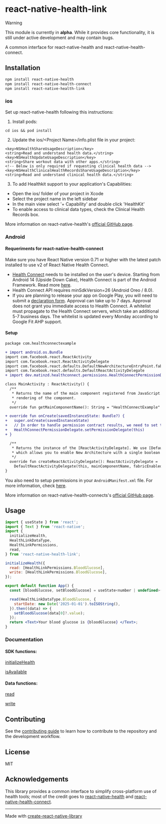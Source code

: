 # react-native-health-link

> [!WARNING]
> This module is currently in **alpha**. While it provides core functionality, it is still under active development and may contain bugs.

A common interface for react-native-health and react-native-health-connect.

## Installation

```sh
npm install react-native-health
npm install react-native-health-connect
npm install react-native-health-link
```

### ios

Set up react-native-health following this instructions:

1. Install pods:

```
cd ios && pod install
```

2. Update the ios/\<Project Name\>/info.plist file in your project:

```
<key>NSHealthShareUsageDescription</key>
<string>Read and understand health data.</string>
<key>NSHealthUpdateUsageDescription</key>
<string>Share workout data with other apps.</string>
<!-- Below is only required if requesting clinical health data -->
<key>NSHealthClinicalHealthRecordsShareUsageDescription</key>
<string>Read and understand clinical health data.</string>
```

3. To add Healthkit support to your application's Capabilities:

- Open the ios/ folder of your project in Xcode
- Select the project name in the left sidebar
- In the main view select '+ Capability' and double click 'HealthKit'
- To enable access to clinical data types, check the Clinical Health Records box.

More information on react-native-health's [official GitHub page](https://github.com/agencyenterprise/react-native-health).

### Android

#### Requeriments for react-native-health-connect

Make sure you have React Native version 0.71 or higher with the latest patch installed to use v2 of React Native Health Connect.

- [Health Connect](https://play.google.com/store/apps/details?id=com.google.android.apps.healthdata&hl=en&gl=US) needs to be installed on the user's device. Starting from Android 14 (Upside Down Cake), Health Connect is part of the Android Framework. Read more [here](https://developer.android.com/health-and-fitness/guides/health-connect/develop/get-started#step-1).
- Health Connect API requires minSdkVersion=26 (Android Oreo / 8.0).
- If you are planning to release your app on Google Play, you will need to submit a [declaration form](https://docs.google.com/forms/d/1LFjbq1MOCZySpP5eIVkoyzXTanpcGTYQH26lKcrQUJo/viewform?edit_requested=true). Approval can take up to 7 days.
  Approval does not grant you immediate access to Health Connect. A whitelist must propagate to the Health Connect servers, which take an additional 5-7 business days. The whitelist is updated every Monday according to Google Fit AHP support.

#### Setup

```diff
package com.healthconnectexample

+ import android.os.Bundle
import com.facebook.react.ReactActivity
import com.facebook.react.ReactActivityDelegate
import com.facebook.react.defaults.DefaultNewArchitectureEntryPoint.fabricEnabled
import com.facebook.react.defaults.DefaultReactActivityDelegate
+ import dev.matinzd.healthconnect.permissions.HealthConnectPermissionDelegate

class MainActivity : ReactActivity() {
  /**
   * Returns the name of the main component registered from JavaScript. This is used to schedule
   * rendering of the component.
   */
  override fun getMainComponentName(): String = "HealthConnectExample"

+ override fun onCreate(savedInstanceState: Bundle?) {
+   super.onCreate(savedInstanceState)
+   // In order to handle permission contract results, we need to set the permission delegate.
+   HealthConnectPermissionDelegate.setPermissionDelegate(this)
+ }

  /**
   * Returns the instance of the [ReactActivityDelegate]. We use [DefaultReactActivityDelegate]
   * which allows you to enable New Architecture with a single boolean flags [fabricEnabled]
   */
  override fun createReactActivityDelegate(): ReactActivityDelegate =
    DefaultReactActivityDelegate(this, mainComponentName, fabricEnabled)
}

```

You also need to setup permissions in your `AndroidManifest.xml` file. For more information, check [here](https://matinzd.github.io/react-native-health-connect/docs/permissions).

More information on react-native-health-connects's [official GitHub page](https://github.com/matinzd/react-native-health-connect).

## Usage

```jsx
import { useState } from 'react';
import { Text } from 'react-native';
import {
  initializeHealth,
  HealthLinkDataType,
  HealthLinkPermissions,
  read,
} from 'react-native-health-link';

initializeHealth({
  read: [HealthLinkPermissions.BloodGlucose],
  write: [HealthLinkPermissions.BloodGlucose],
});

export default function App() {
  const [bloodGlucose, setBloodGlucose] = useState<number | undefined>();

  read(HealthLinkDataType.BloodGlucose, {
    startDate: new Date('2025-01-01').toISOString(),
  }).then((data) => {
    setBloodGlucose(data[0]?.value);
  });
  return <Text>Your blood glucose is {bloodGlucose} </Text>;
}

```

### Documentation

#### SDK functions:

[initializeHealth](./docs/initializeHealth.md)

[isAvailable](./docs/isAvailable.md)

#### Data functions:

[read](./docs/read.md)

[write](./docs/write.md)

## Contributing

See the [contributing guide](CONTRIBUTING.md) to learn how to contribute to the repository and the development workflow.

## License

MIT

## Acknowledgements

This library provides a common interface to simplify cross-platform use of health tools; most of the credit goes to [react-native-health](https://github.com/agencyenterprise/react-native-health?tab=readme-ov-file) and [react-native-health-connect](https://github.com/matinzd/react-native-health-connect).

---

Made with [create-react-native-library](https://github.com/callstack/react-native-builder-bob)
